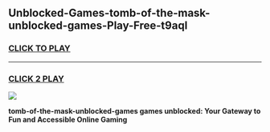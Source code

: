 
## Unblocked-Games-tomb-of-the-mask-unblocked-games-Play-Free-t9aql
<h3>
<a href="https://premium76.site?title=tomb-of-the-mask-unblocked-games&ref=23A">CLICK TO PLAY</a></h3>
<hr>

<h3>
<a href="https://premium76.site?title=tomb-of-the-mask-unblocked-games&ref=23A">CLICK 2 PLAY</a>
  
</h3>

<a href="https://premium76.site?title=tomb-of-the-mask-unblocked-games&ref=23A"><img src="https://clearcache.store/games.png"></a>


**tomb-of-the-mask-unblocked-games games unblocked: Your Gateway to Fun and Accessible Online Gaming**
